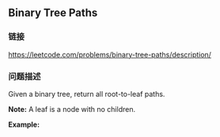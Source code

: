 ## Binary Tree Paths  
### 链接  
https://leetcode.com/problems/binary-tree-paths/description/  
### 问题描述
Given a binary tree, return all root-to-leaf paths.

**Note:**&nbsp;A leaf is a node with no children.

**Example:**
